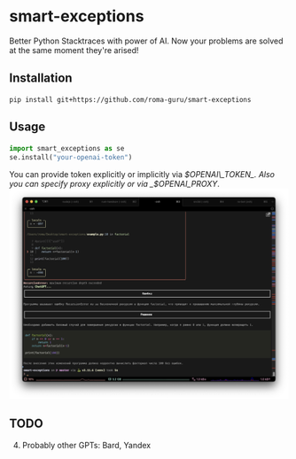 # smart-exceptions
Better Python Stacktraces with power of AI.
Now your problems are solved at the same moment they're arised!

## Installation

```console
pip install git+https://github.com/roma-guru/smart-exceptions
```

## Usage

```python
import smart_exceptions as se
se.install("your-openai-token")
```
You can provide token explicitly or implicitly via _$OPENAI\_TOKEN_.
Also you can specify proxy explicitly or via _$OPENAI\_PROXY_.
![Example](screenshot.png)

## TODO
4. Probably other GPTs: Bard, Yandex
